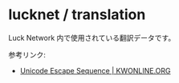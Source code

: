 # lucknet / translation

Luck Network 内で使用されている翻訳データです。

参考リンク:
* [Unicode Escape Sequence | KWONLINE.ORG](https://www.kwonline.org/u_esc_seq.php)

